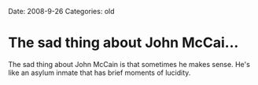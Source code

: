 Date: 2008-9-26
Categories: old

# The sad thing about John McCai...

The sad thing about John McCain is that sometimes he makes sense.  He's like an asylum inmate that has brief moments of lucidity.
